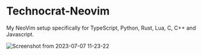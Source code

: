 # Technocrat-Neovim

My NeoVim setup specifically for TypeScript, Python, Rust, Lua, C, C++ and Javascript.

![Screenshot from 2023-07-07 11-23-22](https://github.com/lmwenda/technocrat-nvim/assets/67679722/965c2313-6fcd-43a6-8f25-dfb6f866a349)
